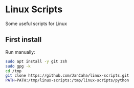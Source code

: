 # Linux Scripts

Some useful scripts for Linux

## First install

Run manually:

```bash
sudo apt install -y git zsh
sudo gpg -k
cd /tmp
git clone https://github.com/JanCaha/linux-scripts.git
PATH=PATH:/tmp/linux-scripts:/tmp/linux-scripts/python
```
